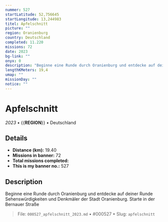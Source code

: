 ```yaml
---
nummer: 527
startLatitude: 52,756645
startLongitude: 13,244983
titel: Apfelschnitt
picture: ""
region: Oranienburg
country: Deutschland
completed: 11.220
missions: 72
date: 2023
bg-link: ""
onyx: 0
description: "Beginne eine Runde durch Oranienburg und entdecke auf deiner Runde Sehenswürdigkeiten und Denkmäler der Stadt Oranienburg. Starte in der Bernauer Straße"
lengthKMeters: 19,4
umap: ""
missionDay: ""
notice: ""
---
```

# Apfelschnitt

*2023* • {{__REGION__}} • Deutschland





## Details
- **Distance (km):** 19.40
- **Missions in banner:** 72
- **Total missions completed:** 
- **This is my banner no.:** 527



## Description
Beginne eine Runde durch Oranienburg und entdecke auf deiner Runde Sehenswürdigkeiten und Denkmäler der Stadt Oranienburg. Starte in der Bernauer Straße




> File: `000527_apfelschnitt_2023.md` • #000527 • Slug: `apfelschnitt`
